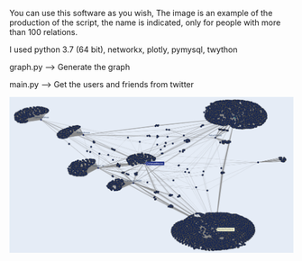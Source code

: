 You can use this software as you wish, The image is an example of the production of the script, the name is indicated, only for people with more than 100 relations.


I used python 3.7 (64 bit), networkx, plotly, pymysql, twython


graph.py --> Generate the graph


main.py --> Get the users and friends from twitter


![network_graph](/networkGraph.png)
